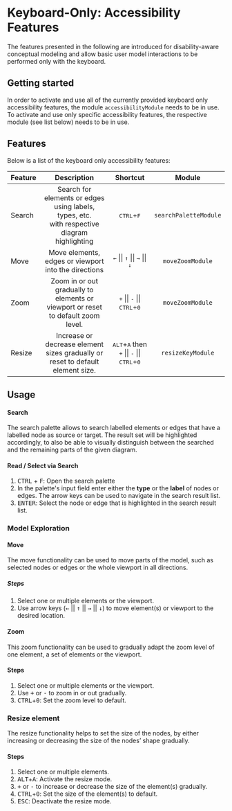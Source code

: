 # Keyboard-Only: Accessibility Features

The features presented in the following are introduced for disability-aware conceptual modeling and allow basic user model interactions to be performed only with the keyboard.

## Getting started

In order to activate and use all of the currently provided keyboard only accessibility features, the module `accessibilityModule` needs to be in use.
To activate and use only specific accessibility features, the respective module (see list below) needs to be in use.

## Features

Below is a list of the keyboard only accessibility features:<br>

| Feature |                                           Description                                            |                                             Shortcut                                              |        Module         |
| ------- | :----------------------------------------------------------------------------------------------: | :-----------------------------------------------------------------------------------------------: | :-------------------: |
| Search  | Search for elements or edges using labels, types, etc. <br> with respective diagram highlighting |                                   <kbd>CTRL</kbd>+<kbd>F</kbd>                                    | `searchPaletteModule` |
| Move    |                       Move elements, edges or viewport into the directions                       |                <kbd>←</kbd> \|\| <kbd>↑</kbd> \|\| <kbd>→</kbd> \|\| <kbd>↓</kbd>                 |   `moveZoomModule`    |
| Zoom    |         Zoom in or out gradually to elements or viewport or reset to default zoom level.         |                 <kbd>+</kbd> \|\| <kbd>-</kbd> \|\| <kbd>CTRL</kbd>+<kbd>0</kbd>                  |   `moveZoomModule`    |
| Resize  |          Increase or decrease element sizes gradually or reset to default element size.          | <kbd>ALT</kbd>+<kbd>A</kbd> then <kbd>+</kbd> \|\| <kbd>-</kbd> \|\| <kbd>CTRL</kbd>+<kbd>0</kbd> |   `resizeKeyModule`   |

## Usage

#### Search

The search palette allows to search labelled elements or edges that have a labelled node as source or target. The result set will be highlighted accordingly, to also be able to visually distinguish between the searched and the remaining parts of the given diagram.

#### Read / Select via Search

1. <kbd>CTRL</kbd> + <kbd>F</kbd>: Open the search palette
2. In the palette's input field enter either the **type** or the **label** of nodes or edges. The arrow keys can be used to navigate in the search result list.
3. <kbd>ENTER</kbd>: Select the node or edge that is highlighted in the search result list.

### Model Exploration

#### Move

The move functionality can be used to move parts of the model, such as selected nodes or edges or the whole viewport in all directions.

##### Steps

1. Select one or multiple elements or the viewport.
2. Use arrow keys (<kbd>←</kbd> || <kbd>↑</kbd> || <kbd>→</kbd> || <kbd>↓</kbd>) to move element(s) or viewport to the desired location.

#### Zoom

This zoom functionality can be used to gradually adapt the zoom level of one element, a set of elements or the
viewport.

#### Steps

1. Select one or multiple elements or the viewport.
2. Use <kbd>+</kbd> or <kbd>-</kbd> to zoom in or out gradually.
3. <kbd>CTRL</kbd>+<kbd>0</kbd>: Set the zoom level to default.

### Resize element

The resize functionality helps to set the size of the nodes, by either increasing or decreasing the size of the nodes’ shape gradually.

#### Steps

1. Select one or multiple elements.
2. <kbd>ALT</kbd>+<kbd>A</kbd>: Activate the resize mode.
3. <kbd>+</kbd> or <kbd>-</kbd> to increase or decrease the size of the element(s) gradually.
4. <kbd>CTRL</kbd>+<kbd>0</kbd>: Set the size of the element(s) to default.
5. <kbd>ESC</kbd>: Deactivate the resize mode.
